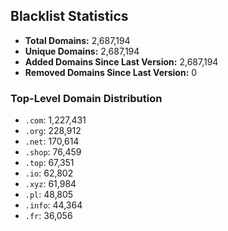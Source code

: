 ## Blacklist Statistics

- **Total Domains:** 2,687,194
- **Unique Domains:** 2,687,194
- **Added Domains Since Last Version:** 2,687,194
- **Removed Domains Since Last Version:** 0

### Top-Level Domain Distribution

-  `.com`: 1,227,431
-  `.org`: 228,912
-  `.net`: 170,614
-  `.shop`: 76,459
-  `.top`: 67,351
-  `.io`: 62,802
-  `.xyz`: 61,984
-  `.pl`: 48,805
-  `.info`: 44,364
-  `.fr`: 36,056
